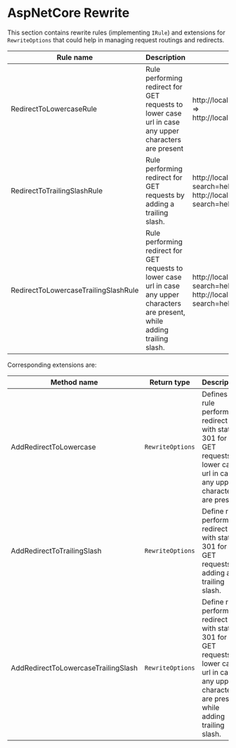 # AspNetCore Rewrite

This section contains rewrite rules (implementing `IRule`) and extensions for `RewriteOptions` that could help in managing request routings and redirects.

| Rule name | Description | Example |
| --- | --- | --- |
| RedirectToLowercaseRule | Rule performing redirect for GET requests to lower case url in case any upper characters are present | http://localhost:5001/Home/Index => http://localhost:5001/home/index |
| RedirectToTrailingSlashRule | Rule performing redirect for GET requests by adding a trailing slash. | http://localhost:5001/Home/Index?search=hello => http://localhost:5001/Home/Index/?search=hello |
| RedirectToLowercaseTrailingSlashRule | Rule performing redirect for GET requests to lower case url in case any upper characters are present, while adding trailing slash. | http://localhost:5001/Home/Index?search=hello => http://localhost:5001/home/index/?search=hello |

Corresponding extensions are:

| Method name | Return type | Description |
| --- | --- | --- |
| AddRedirectToLowercase | `RewriteOptions` | Defines rule performing redirect with status 301 for GET requests to lower case url in case any upper characters are present. |
| AddRedirectToTrailingSlash | `RewriteOptions` | Define rule performing redirect with status 301 for GET requests by adding a trailing slash. |
| AddRedirectToLowercaseTrailingSlash | `RewriteOptions` | Define rule performing redirect with status 301 for GET requests to lower case url in case any upper characters are present, while adding trailing slash. |